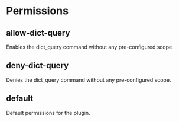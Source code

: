 # Permissions

## allow-dict-query

Enables the dict_query command without any pre-configured scope.

## deny-dict-query

Denies the dict_query command without any pre-configured scope.

## default

Default permissions for the plugin.

